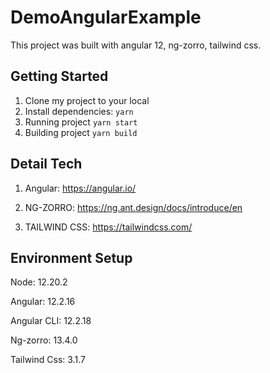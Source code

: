 # DemoAngularExample

This project was built with angular 12, ng-zorro, tailwind css.

## Getting Started

1. Clone my project to your local
2. Install dependencies: `yarn`
3. Running project `yarn start`
4. Building project `yarn build`

## Detail Tech
1. Angular: https://angular.io/

2. NG-ZORRO: https://ng.ant.design/docs/introduce/en

3. TAILWIND CSS: https://tailwindcss.com/

## Environment Setup
Node: 12.20.2

Angular: 12.2.16

Angular CLI: 12.2.18

Ng-zorro: 13.4.0

Tailwind Css: 3.1.7
